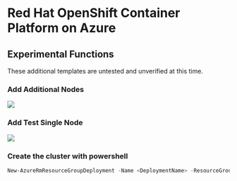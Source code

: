 # Red Hat OpenShift Container Platform on Azure


## Experimental Functions
These additional templates are untested and unverified at this time.

### Add Additional Nodes
<a href="https://portal.azure.com/#create/Microsoft.Template/uri/https%3A%2F%2Fraw.githubusercontent.com%2Fglennswest%2Fazure-openshift%2Fmaster%2Fazureexpand.json" target="_blank">
    <img src="http://azuredeploy.net/deploybutton.png"/>
</a>

### Add Test Single Node
<a href="https://portal.azure.com/#create/Microsoft.Template/uri/https%3A%2F%2Fraw.githubusercontent.com%2Fglennswest%2Fazure-openshift%2Fmaster%2Fonenode.json" target="_blank">
    <img src="http://azuredeploy.net/deploybutton.png"/>
</a>

### Create the cluster with powershell

```powershell
New-AzureRmResourceGroupDeployment -Name <DeploymentName> -ResourceGroupName <RessourceGroupName> -TemplateUri https://raw.githubusercontent.com/glennswest/azure-openshift/master/azuredeploy.json
```
